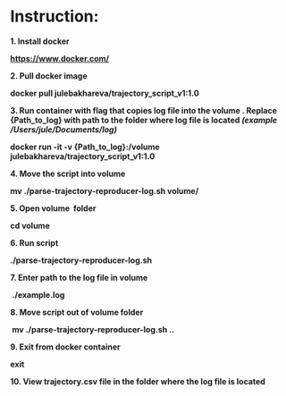 <h1>Instruction: </h1>

<b>1. Install docker 

https://www.docker.com/

<b>2. Pull docker image 

 docker pull julebakhareva/trajectory_script_v1:1.0 

<b>3. Run container with flag that copies log file into the volume . Replace {Path_to_log} with path to the folder where log file is located </b> <i>(example /Users/jule/Documents/log) </i>

docker run -it -v {Path_to_log}:/volume julebakhareva/trajectory_script_v1:1.0 

<b>4. Move the script into volume 

mv ./parse-trajectory-reproducer-log.sh volume/

<b>5. Open volume  folder

cd volume

<b>6. Run script

./parse-trajectory-reproducer-log.sh

<b>7. Enter path to the log file in volume

 ./example.log

<b>8. Move script out of volume folder

 mv ./parse-trajectory-reproducer-log.sh ..

<b>9. Exit from docker container 

exit

<b>10. View trajectory.csv file in the folder where the log file is located
